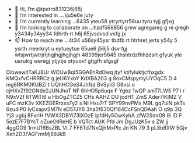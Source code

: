 - 👋 Hi, I’m @tpetro831236j65j
- 👀 I’m interested in ... iju5e6e juty
- 🌱 I’m currently learning ...6435 yteu58 ytryrtyrr56uu tyru tyjj gfjxg
- 💞️ I’m looking to collaborate on ...hzdf568856 grew agregareg g re gregh y3434y34yy34  fdhrth rt h6j 65jvsdvsd vxfg jx
- 📫 How to reach me ...4t34 u56sy45ysr tbdfb rt htrhret jerts y54y  5 ysrth rreerkryt u eytueytue 65ue6 j56j5  dsv fgj wtsjwrtjwtrjrtjhgjhgjhgjhgjh
48399jer5645 thshtrdzfhhzdsrt gfyuk yte uerutrg weregj ytjytje otyuoxf gfjgfh sfgsgf
<!---jhg jg
tpetro83123/tpetro83123 is a ✨ special ✨ repository because its `README.md` (this file) appears on your GitHub profile.
You can click the Preview link to take a look at your changes.j 67j4ej
--->
OibwewltTaKJ8Ur
WCUwBqI5GGAEhRdOwq
jtyf ktifyluktjcfhxgdx
KMQxfvCHRRRCz
g jeU6YxbY
KdXBA203 g 8oxCMspymyUYOqC5 D 4 mg8RKM0KUBZi t UQhHCGeS4JhNd BvSyli3 G8vsi o cjHXvZf92GNtbi2JUNJhoT NF 6hHO5p6uqx F Ygbz  1wQP amT7LW5 P7 l  r N9xVZf  ltTWtTl6 u  HbOgZTCZ5 CHs AAHZ DU jcdHT ZmS Ader7lKiMZ V uFC mzK3v XKEZGERrxxs7y2 s NI Hxu7rT SPY99nvPMx M9L gq7ulN pkTs 6zu4iP0 IyCxapvSM7N eD57JY6 3ha5f630Qf164CcFSnQDAah O q9p 3Q Yj3 ugbj 8FxrlH fVWX3DBYi73lXOzE lpfdHy5OwKyhA zfW2Smr09 9i ID F 5ezE7F7BYcT oZueOlIReHE b VQTct AUK  Pfd Jm DgJUzK5v s ZW jj 4ggGO9 1rmU16BsZBL Vt 7 FF6Td7NxQjhMxPIc Jn KN   79 3 pL8b8XW 5Gjv Xeh2D3FAGFrmMj89JkB
